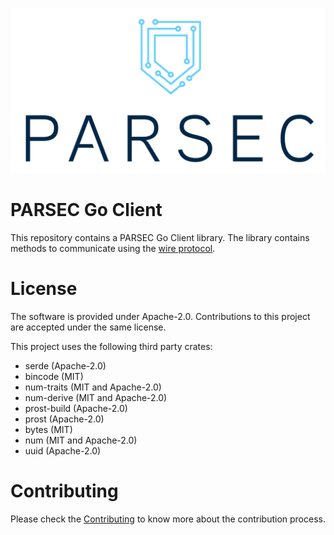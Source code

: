 <!--
  -- Copyright 2021 Contributors to the Parsec project.
  -- SPDX-License-Identifier: Apache-2.0

  --
  -- Licensed under the Apache License, Version 2.0 (the "License"); you may
  -- not use this file except in compliance with the License.
  -- You may obtain a copy of the License at
  --
  -- http://www.apache.org/licenses/LICENSE-2.0
  --
  -- Unless required by applicable law or agreed to in writing, software
  -- distributed under the License is distributed on an "AS IS" BASIS, WITHOUT
  -- WARRANTIES OR CONDITIONS OF ANY KIND, either express or implied.
  -- See the License for the specific language governing permissions and
  -- limitations under the License.
--->

![PARSEC logo](./parsec-logo.png)
# PARSEC Go Client

This repository contains a PARSEC Go Client library.
The library contains methods to communicate using the [wire protocol](https://parallaxsecond.github.io/parsec-book/parsec_client/wire_protocol.html).

# License

The software is provided under Apache-2.0. Contributions to this project are accepted under the same license.

This project uses the following third party crates:
* serde (Apache-2.0)
* bincode (MIT)
* num-traits (MIT and Apache-2.0)
* num-derive (MIT and Apache-2.0)
* prost-build (Apache-2.0)
* prost (Apache-2.0)
* bytes (MIT)
* num (MIT and Apache-2.0)
* uuid (Apache-2.0)


# Contributing

Please check the [Contributing](CONTRIBUTING.md) to know more about the contribution process.
